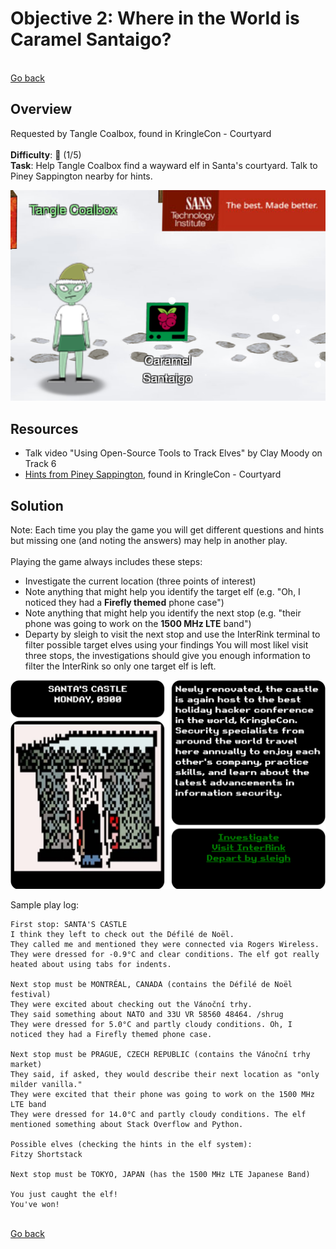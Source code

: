 # Objective 2: Where in the World is Caramel Santaigo? 

<br>[Go back](Objectives.md)

## Overview
Requested by Tangle Coalbox, found in KringleCon - Courtyard  
<br>
**Difficulty**: :christmas_tree: (1/5)  
**Task**: Help Tangle Coalbox find a wayward elf in Santa's courtyard. Talk to Piney Sappington nearby for hints.  

![Tangle Coalbox](../img/Tangle_Coalbox.png)

## Resources
* Talk video "Using Open-Source Tools to Track Elves" by Clay Moody on Track 6
* [Hints from Piney Sappington](../hnt/Hint02.md), found in KringleCon - Courtyard

## Solution

Note: Each time you play the game you will get different questions and hints but missing one (and noting the answers) may help in another play.  
<br>
Playing the game always includes these steps:
* Investigate the current location (three points of interest)
* Note anything that might help you identify the target elf (e.g. "Oh, I noticed they had a **Firefly themed** phone case")
* Note anything that might help you identify the next stop (e.g. "their phone was going to work on the **1500 MHz LTE** band")
* Departy by sleigh to visit the next stop and use the InterRink terminal to filter possible target elves using your findings
You will most likel visit three stops, the investigations should give you enough information to filter the InterRink so only one target elf is left.  

![Challenge 2 Screen](../img/Challenge_02_screen.png)

Sample play log:

```
First stop: SANTA'S CASTLE
I think they left to check out the Défilé de Noël.
They called me and mentioned they were connected via Rogers Wireless.
They were dressed for -0.9°C and clear conditions. The elf got really heated about using tabs for indents.

Next stop must be MONTRÉAL, CANADA (contains the Défilé de Noël festival)
They were excited about checking out the Vánoční trhy.
They said something about NATO and 33U VR 58560 48464. /shrug
They were dressed for 5.0°C and partly cloudy conditions. Oh, I noticed they had a Firefly themed phone case.

Next stop must be PRAGUE, CZECH REPUBLIC (contains the Vánoční trhy market)
They said, if asked, they would describe their next location as "only milder vanilla."
They were excited that their phone was going to work on the 1500 MHz LTE band
They were dressed for 14.0°C and partly cloudy conditions. The elf mentioned something about Stack Overflow and Python.

Possible elves (checking the hints in the elf system):
Fitzy Shortstack

Next stop must be TOKYO, JAPAN (has the 1500 MHz LTE Japanese Band)

You just caught the elf!
You've won!
```

<br>[Go back](Objectives.md)

